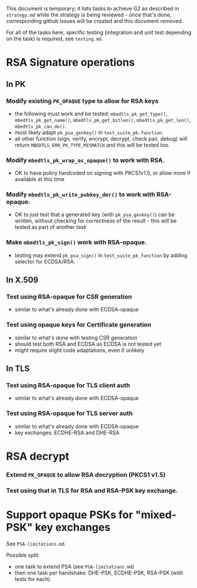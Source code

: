 This document is temporary; it lists tasks to achieve G2 as described in
`strategy.md` while the strategy is being reviewed - once that's done,
corresponding github issues will be created and this document removed.

For all of the tasks here, specific testing (integration and unit test depending
on the task) is required, see `testing.md`.

RSA Signature operations
========================

In PK
-----

### Modify existing `PK_OPAQUE` type to allow for RSA keys

- the following must work and be tested: `mbedtls_pk_get_type()`,
  `mbedtls_pk_get_name()`, `mbedtls_pk_get_bitlen()`, `mbedtls_pk_get_len()`,
`mbedtls_pk_can_do()`.
- most likely adapt `pk_psa_genkey()` in `test_suite_pk.function`.
- all other function (sign, verify, encrypt, decrypt, check pair, debug) will
  return `MBEDTLS_ERR_PK_TYPE_MISMATCH` and this will be tested too.

### Modify `mbedtls_pk_wrap_as_opaque()` to work with RSA.

- OK to have policy hardcoded on signing with PKCS1v1.5, or allow more if
  available at this time

### Modify `mbedtls_pk_write_pubkey_der()` to work with RSA-opaque.

- OK to just test that a generated key (with `pk_psa_genkey()`) can be
  written, without checking for correctness of the result - this will be
tested as part of another task

### Make `mbedtls_pk_sign()` work with RSA-opaque.

- testing may extend `pk_psa_sign()` in `test_suite_pk_function` by adding
  selector for ECDSA/RSA.

In X.509
--------

### Test using RSA-opaque for CSR generation

- similar to what's already done with ECDSA-opaque

### Test using opaque keys for Certificate generation

- similar to what's done with testing CSR generation
- should test both RSA and ECDSA as ECDSA is not tested yet
- might require slight code adaptations, even if unlikely


In TLS
------

### Test using RSA-opaque for TLS client auth

- similar to what's already done with ECDSA-opaque

### Test using RSA-opaque for TLS server auth

- similar to what's already done with ECDSA-opaque
- key exchanges: ECDHE-RSA and DHE-RSA

RSA decrypt
===========

### Extend `PK_OPAQUE` to allow RSA decryption (PKCS1 v1.5)

### Test using that in TLS for RSA and RSA-PSK key exchange.

Support opaque PSKs for "mixed-PSK" key exchanges
=================================================

See `PSA-limitations.md`.

Possible split:
- one task to extend PSA (see `PSA-limitations.md`)
- then one task per handshake: DHE-PSK, ECDHE-PSK, RSA-PSK (with tests for
  each)
